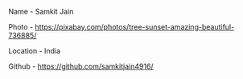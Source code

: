 Name - Samkit Jain

Photo - https://pixabay.com/photos/tree-sunset-amazing-beautiful-736885/

Location - India

Github - https://github.com/samkitjain4916/
